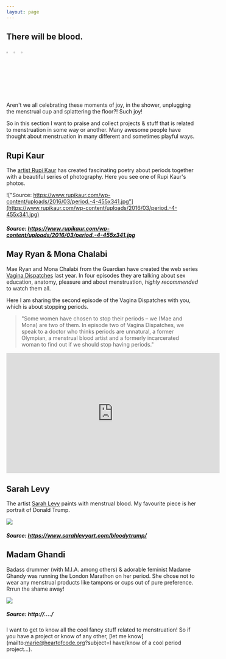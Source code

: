 ```yaml
---
layout: page
---
```


## There will be blood.

<img src="/favicon.ico" width="3%"/>
<img src="/favicon.ico" width="3%"/>
<img src="/favicon.ico" width="3%"/>

Aren't we all celebrating these moments of joy, in the shower, unplugging the menstrual cup and splattering the floor?! Such joy!

So in this section I want to praise and collect projects & stuff that is related to menstruation in some way or another. Many awesome people have thought about menstruation in many different and sometimes playful ways.

## Rupi Kaur

The [artist Rupi Kaur](https://www.rupikaur.com/period/) has created fascinating poetry about periods together with a beautiful series of photography. Here you see one of Rupi Kaur's photos.

!["Source: https://www.rupikaur.com/wp-content/uploads/2016/03/period.-4-455x341.jpg"](https://www.rupikaur.com/wp-content/uploads/2016/03/period.-4-455x341.jpg)
##### Source: https://www.rupikaur.com/wp-content/uploads/2016/03/period.-4-455x341.jpg

## May Ryan & Mona Chalabi

Mae Ryan and Mona Chalabi from the Guardian have created the web series [Vagina Dispatches](https://www.theguardian.com/lifeandstyle/series/vagina-dispatches) last year. In four episodes they are talking about sex education, anatomy, pleasure and about menstruation, *highly recommended* to watch them all.

Here I am sharing the second episode of the Vagina Dispatches with you, which is about stopping periods.

>"Some women have chosen to stop their periods – we (Mae and Mona) are two of them. In episode two of Vagina Dispatches, we speak to a doctor who thinks periods are unnatural, a former Olympian, a menstrual blood artist and a formerly incarcerated woman to find out if we should stop having periods."

<iframe src="https://embed.theguardian.com/embed/video/lifeandstyle/video/2016/oct/12/vagina-dispatches-stopping-periods-episode-two-video" width="560" height="315" frameborder="0" allowfullscreen></iframe>

## Sarah Levy

The artist [Sarah Levy](https://www.sarahlevyart.com/bloodytrump/) paints with menstrual blood. My favourite piece is her portrait of Donald Trump.

![](https://static1.squarespace.com/static/5870a0c203596e3fcc62cf48/5870a8f203596e3fcc62f6a0/587b018c197aeadc2b0a4e8a/1484456333601/bloody-trump.jpg?format=500w)
##### Source: https://www.sarahlevyart.com/bloodytrump/

## Madam Ghandi

Badass drummer (with M.I.A. among others) & adorable feminist Madame Ghandy was running the London Marathon on her period. She chose not to wear any menstrual products like tampons or cups out of pure preference. Rrrun the shame away!

![](http://)
##### Source: http://..../

I want to get to know all the cool fancy stuff related to menstruation! So if you have a project or know of any other, [let me know](mailto:marie@heartofcode.org?subject=I have/know of a cool period project...).
